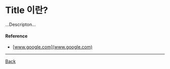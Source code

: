 # Title 이란?

...Descripton...

#### Reference

- [www.google.com](www.google.com)

---

[Back](../README.md)
